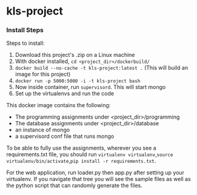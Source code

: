 # kls-project


### Install Steps

Steps to install:

1. Download this project's .zip on a Linux machine
2. With docker installed, `cd <project_dir>/dockerbuild/`
3. `docker build --no-cache -t kls-project:latest .` (This will build an image for this project)
4. `docker run -p 5000:5000 -i -t kls-project bash`
5. Now inside container, run `supervisord`. This will start mongo
6. Set up the virtualenvs and run the code

This docker image contains the following:

* The programming assignments under <project_dir>/programming
* The database assignments under <project_dir>/database
* an instance of mongo
* a supervisord conf file that runs mongo

To be able to fully use the assignments, wherever you see a requirements.txt file, you should run `virtualenv virtualenv`,`source virtualenv/bin/activate`,`pip install -r requirements.txt`. 

For the web application, run loader.py then app.py after setting up your virtualenv. If you navigate that tree you will see the sample files as well as the python script that can randomly generate the files.
